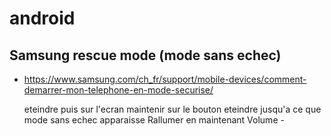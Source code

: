 # android

## Samsung rescue mode (mode sans echec)
* https://www.samsung.com/ch_fr/support/mobile-devices/comment-demarrer-mon-telephone-en-mode-securise/  

  eteindre puis sur l'ecran maintenir sur le bouton eteindre jusqu'a ce que mode sans echec apparaisse
  Rallumer en maintenant Volume -
